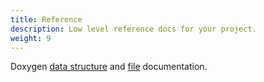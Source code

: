 ```yaml
---
title: Reference
description: Low level reference docs for your project.
weight: 9
---
```


Doxygen [data structure](longfellow-zk/reference/cpp/annotated.html) and [file](longfellow-zk/reference/cpp/files.html) documentation.

